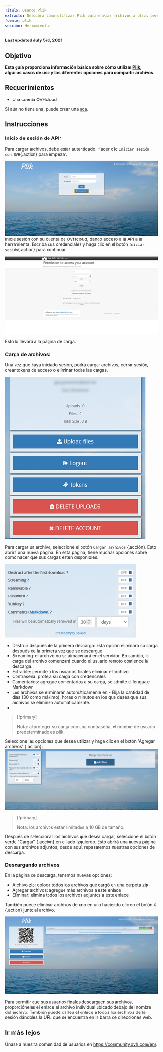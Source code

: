 ```yaml
---
Titulo: Usando Plik
extracto: Descubra cómo utilizar Plik para enviar archivos a otras personas
fuente: plik
sección: Herramientas
---
```


**Last updated July 5rd, 2021**

## Objetivo

**Esta guía proporciona información básica sobre cómo utilizar [Plik](https://ca.plik.ovh/#/), algunos casos de uso y las diferentes opciones para compartir archivos.**

## Requerimientos

- Una cuenta OVHcloud 

Si aún no tiene una, puede crear una [aca](https://ca.ovh.com/auth/signup/#/?ovhCompany=ovh&ovhSubsidiary=CA).

## Instrucciones

### Inicio de sesión de API: 

Para cargar archivos, debe estar autenticado. Hacer clic `Iniciar sesión con OVH`{.action} para empezar.

![Inicio](images/plik-login.png)
Inicie sesión con su cuenta de OVHcloud, dando acceso a la API a la herramienta. Escriba sus credenciales y haga clic en el botón `Iniciar sesión`{.action} para continuar

![API](images/api-login.png)

Esto lo llevará a la página de carga.

### Carga de archivos:

Una vez que haya iniciado sesión, podrá cargar archivos, cerrar sesión, crear tokens de acceso o eliminar todas las cargas.

![Carga](images/plik-upload.png)

Para cargar un archivo, seleccione el botón `Cargar archivos` {.acción}. Esto abrirá una nueva página. En esta página, tiene muchas opciones sobre cómo hacer que sus cargas estén disponibles.

![Opciones de carga](images/plik-upload-options.png)

- Destruir después de la primera descarga: esta opción eliminará su carga después de la primera vez que se descargue
- Streaming: el archivo no se almacenará en el servidor. En cambio, la carga del archivo comenzará cuando el usuario remoto comience la descarga.
- Extraíble: permite a los usuarios finales eliminar el archivo
- Contraseña: proteja su carga con credenciales
- Comentarios: agregue comentarios a su carga, se admite el lenguaje Markdown
- Los archivos se eliminarán automáticamente en - Elija la cantidad de días (30 como máximo), horas o minutos en los que desea que sus archivos se eliminen automáticamente.
- 
> [!primary]
> 
> Nota: al proteger su carga con una contraseña, el nombre de usuario predeterminado es plik.
>

Seleccione las opciones que desea utilizar y haga clic en el botón 'Agregar archivos' {.action}.
![agregar archivos](images/plik-add-files.png)

> [!primary]
> 
> Nota: los archivos están limitados a 10 GB de tamaño.
> 

Después de seleccionar los archivos que desea cargar, seleccione el botón verde "Cargar" {.acción} en el lado izquierdo. Esto abrirá una nueva página con sus archivos adjuntos; desde aquí, repasaremos nuestras opciones de descarga.

### Descargando archivos

En la página de descarga, tenemos nuevas opciones:

- Archivo zip: coloca todos los archivos que cargó en una carpeta zip
- Agregar archivos: agregue más archivos a este enlace
- Eliminar: elimina todos los archivos adjuntos a este enlace

También puede eliminar archivos de uno en uno haciendo clic en el botón `X` {.action} junto al archivo.

![Descargar archivo](images/plik-download.png)

Para permitir que sus usuarios finales descarguen sus archivos, proporcióneles el enlace al archivo individual ubicado debajo del nombre del archivo. También puede darles el enlace a todos los archivos de la sesión dándoles la URL que se encuentra en la barra de direcciones web.

## Ir más lejos

Únase a nuestra comunidad de usuarios en <https://community.ovh.com/en/>.









